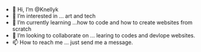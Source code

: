 - 👋 Hi, I’m @Knellyk
- 👀 I’m interested in ... art and tech
- 🌱 I’m currently learning ...how to code and how to create websites from scratch
- 💞️ I’m looking to collaborate on ... learing to codes and devlope websites.
- 📫 How to reach me ... just send me a message.

<!---
Knellyk/Knellyk is a ✨ special ✨ repository because its `README.md` (this file) appears on your GitHub profile.
You can click the Preview link to take a look at your changes.
--->
